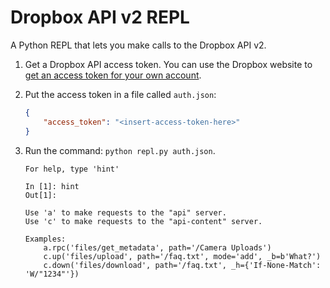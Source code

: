 # Dropbox API v2 REPL

A Python REPL that lets you make calls to the Dropbox API v2.

1. Get a Dropbox API access token.  You can use the Dropbox website to [get an access token for your own account](https://blogs.dropbox.com/developers/2014/05/generate-an-access-token-for-your-own-account/).

2. Put the access token in a file called `auth.json`:

    ```json
    {
        "access_token": "<insert-access-token-here>"
    }
    ```

3. Run the command: `python repl.py auth.json`.

    ```
    For help, type 'hint'

    In [1]: hint
    Out[1]:

    Use 'a' to make requests to the "api" server.
    Use 'c' to make requests to the "api-content" server.

    Examples:
        a.rpc('files/get_metadata', path='/Camera Uploads')
        c.up('files/upload', path='/faq.txt', mode='add', _b=b'What?')
        c.down('files/download', path='/faq.txt', _h={'If-None-Match': 'W/"1234"'})
    ```
